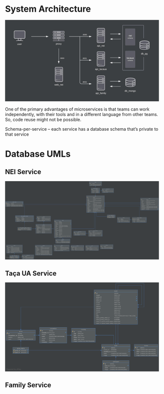 
# System Architecture


<!-- TODO: complete -->
![NEI Architecture](../assets/images/architecture.jpeg)

One of the primary advantages of microservices is that teams can work independently, with their tools and in a different language from other teams. So, code reuse might not be possible.

Schema-per-service – each service has a database schema that’s private to that service


# Database UMLs

## NEI Service

![NEI Service UML](../assets/images/nei-uml.svg)

## Taça UA Service

![Taça UA Service UML](../assets/images/tacaua-uml.svg)

## Family Service

